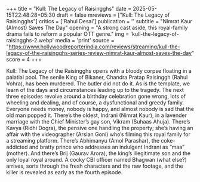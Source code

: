 +++
title = "Kull: The Legacy of Raisingghs"
date = 2025-05-15T22:48:28+05:30
draft = false
mreviews = ["Kull: The Legacy of Raisingghs"]
critics = ['Rahul Desai']
publication = ''
subtitle = "Nimrat Kaur (Almost) Saves The Day"
opening = "A strong cast aside, this royal-family drama fails to reform a popular OTT genre."
img = 'kull-the-legacy-of-raisingghs-2.webp'
media = 'print'
source = "https://www.hollywoodreporterindia.com/reviews/streaming/kull-the-legacy-of-the-raisingghs-series-review-nimrat-kaur-almost-saves-the-day"
score = 4
+++

Kull: The Legacy of the Raisingghs opens with a bloody corpse floating in a palatial pool. The senile King of Bikaner, Chandra Pratap Raisinggh (Rahul Vohra), has been murdered. The butler did not do it. As is the template, we learn of the days and circumstances leading up to the tragedy. The next three episodes revolve around a birthday celebration gone wrong, lots of wheeling and dealing, and of course, a dysfunctional and greedy family. Everyone needs money, nobody is happy, and almost nobody is sad that the old man popped it. There’s the oldest, Indrani (Nimrat Kaur), in a lavender marriage with the Chief Minister’s gay son, Vikram (Suhaas Ahuja). There’s Kavya (Ridhi Dogra), the pensive one handling the property; she’s having an affair with the videographer (Arslan Goni) who’s filming this royal family for a streaming platform. There’s Abhimanyu (Amol Parashar), the coke-addicted and bratty prince who addresses an indulgent Indrani as “maa” (mother). And there’s Brij (Gaurav Arora), the king’s illegitimate son and the only loyal royal around. A cocky CBI officer named Bhagwan (what else?) arrives, sorts through the fresh characters and the raw footage, and the killer is revealed as early as the fourth episode.
